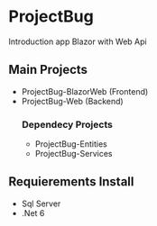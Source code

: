 # ProjectBug
Introduction app Blazor with Web Api

## Main Projects
- ProjectBug-BlazorWeb (Frontend)
- ProjectBug-Web (Backend)
   ### Dependecy Projects
     - ProjectBug-Entities
     - ProjectBug-Services
   
## Requierements Install
- Sql Server
- .Net 6

